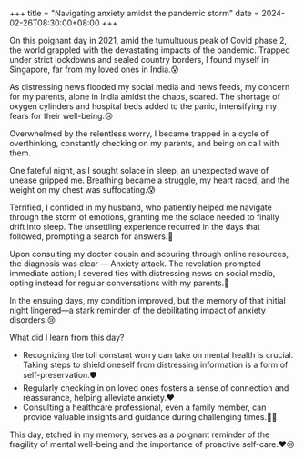 +++
title = "Navigating anxiety amidst the pandemic storm"
date = 2024-02-26T08:30:00+08:00
+++



On this poignant day in 2021, amid the tumultuous peak of Covid phase 2, the world grappled with the devastating impacts of the pandemic. Trapped under strict lockdowns and sealed country borders, I found myself in Singapore, far from my loved ones in India.😰

As distressing news flooded my social media and news feeds, my concern for my parents, alone in India amidst the chaos, soared. The shortage of oxygen cylinders and hospital beds added to the panic, intensifying my fears for their well-being.😢

Overwhelmed by the relentless worry, I became trapped in a cycle of overthinking, constantly checking on my parents, and being on call with them. 

One fateful night, as I sought solace in sleep, an unexpected wave of unease gripped me. Breathing became a struggle, my heart raced, and the weight on my chest was suffocating.😰

Terrified, I confided in my husband, who patiently helped me navigate through the storm of emotions, granting me the solace needed to finally drift into sleep. The unsettling experience recurred in the days that followed, prompting a search for answers.🌙

Upon consulting my doctor cousin and scouring through online resources, the diagnosis was clear — Anxiety attack. The revelation prompted immediate action; I severed ties with distressing news on social media, opting instead for regular conversations with my parents.📱

In the ensuing days, my condition improved, but the memory of that initial night lingered—a stark reminder of the debilitating impact of anxiety disorders.😢


What did I learn from this day?

- Recognizing the toll constant worry can take on mental health is crucial. Taking steps to shield oneself from distressing information is a form of self-preservation.🛡️
- Regularly checking in on loved ones fosters a sense of connection and reassurance, helping alleviate anxiety.❤️
- Consulting a healthcare professional, even a family member, can provide valuable insights and guidance during challenging times.👩‍⚕️


This day, etched in my memory, serves as a poignant reminder of the fragility of mental well-being and the importance of proactive self-care.❤️😢




